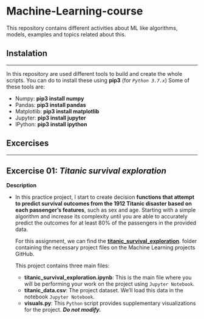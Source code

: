 # Machine-Learning-course
This repository contains different activities about ML like algorithms, models, examples and topics related about this.

## Instalation
_______________________________________
In this repository are used different tools to build and create the whole scripts. You can do to install these using **pip3** (for *`Python 3.7.x`*)  Some of these tools are:
- Numpy: **pip3 install numpy**
- Pandas: **pip3 install pandas**
- Matplotlib: **pip3 install matplotlib**
- Jupyter: **pip3 install jupyter**
- IPython: **pip3 install ipython**

## Excercises
_______________________________________
## Excercise 01: *Titanic survival exploration*
**Description**
- In this practice project, I start to create decision **functions that attempt to predict survival outcomes from the 1912 Titanic disaster based on each passenger’s features**, such as sex and age. Starting with a simple algorithm and increase its complexity until you are able to accurately predict the outcomes for at least 80% of the passengers in the provided data.

  For this assignment, we can find the [**titanic_survival_exploration**](https://duckduckgo.com). folder containing the necessary project files on the Machine Learning projects GitHub.

  This project contains three main files:
  - **titanic_survival_exploration.ipynb**: This is the main file where you will be performing your work on the project using `Jupyter Notebook`.
  - **titanic_data.csv**: The project dataset. We’ll load this data in the notebook `Jupyter Notebook`.
  - **visuals.py**: This `Python` script provides supplementary visualizations for the project. ***Do not modify.***
